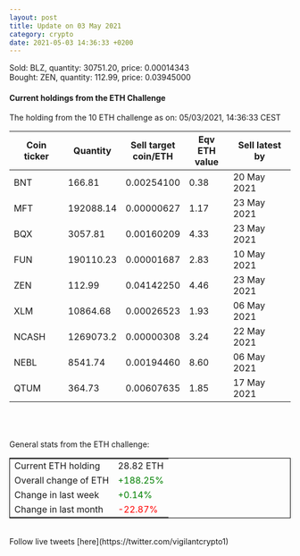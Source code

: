 ```yaml
---
layout: post
title: Update on 03 May 2021
category: crypto
date: 2021-05-03 14:36:33 +0200
---
```

<!-- Global site tag (gtag.js) - Google Analytics -->
<script async src="https://www.googletagmanager.com/gtag/js?id=UA-103831149-5"></script>
<script>
  window.dataLayer = window.dataLayer || [];
  function gtag(){dataLayer.push(arguments);}
  gtag('js', new Date());

  gtag('config', 'UA-103831149-5');
</script>
Sold: BLZ, quantity:     30751.20, price:   0.00014343<br>Bought: ZEN, quantity:       112.99, price:   0.03945000<br>

#### Current holdings from the ETH Challenge

The holding from the 10 ETH challenge as on: 05/03/2021, 14:36:33 CEST

|Coin ticker|Quantity|Sell target<br>coin/ETH|Eqv ETH<br>value|Sell latest by|
|-----------|--------|-----------|-----------|--------------|
BNT|166.81|  0.00254100|0.38|20 May 2021|
MFT|192088.14|  0.00000627|1.17|23 May 2021|
BQX|3057.81|  0.00160209|4.33|23 May 2021|
FUN|190110.23|  0.00001687|2.83|10 May 2021|
ZEN|112.99|  0.04142250|4.46|23 May 2021|
XLM|10864.68|  0.00026523|1.93|06 May 2021|
NCASH|1269073.2|  0.00000308|3.24|22 May 2021|
NEBL|8541.74|  0.00194460|8.60|06 May 2021|
QTUM|364.73|  0.00607635|1.85|17 May 2021|

<br>
<br>
<br>
General stats from the ETH challenge:

<table style="border:1px solid black;margin-left:auto;margin-right:auto;">
	<tbody>
	<tr>
		<td>Current ETH holding</td>
		<td>     28.82 ETH</td>
	</tr>
	<tr>
		<td>Overall change of ETH</td>
		<td><font color="green">+188.25%</font></td>
	</tr>
	<tr>
		<td>Change in last week</td>
		<td><font color="green">+0.14%</font></td>
	</tr>
	<tr>
		<td>Change in last month</td>
		<td><font color="red">-22.87%</font></td>
	</tr>
	</tbody>
</table>

<br>
Follow live tweets [here](https://twitter.com/vigilantcrypto1)
<br>
<br>